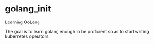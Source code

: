 # golang_init
Learning GoLang

The goal is to learn golang enough to be proficient so as to start writing kubernetes operators
